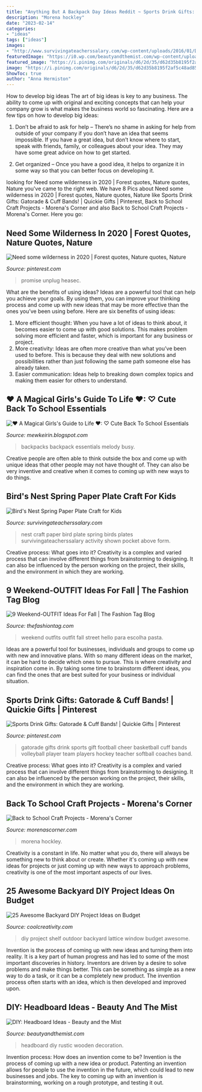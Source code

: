 ```yaml
---
title: "Anything But A Backpack Day Ideas Reddit ~ Sports Drink Gifts: Gatorade &amp; Cuff Bands!"
description: "Morena hockley"
date: "2023-02-14"
categories:
- "ideas"
tags: ["ideas"]
images:
- "http://www.survivingateacherssalary.com/wp-content/uploads/2016/01/DSC_02061-678x1024.jpg"
featuredImage: "https://i0.wp.com/beautyandthemist.com/wp-content/uploads/2017/04/diy-headboard.jpg?resize=564%2C752"
featured_image: "https://i.pinimg.com/originals/d6/2d/35/d62d35b8195f2af5c48ad8584fd15f22.jpg"
image: "https://i.pinimg.com/originals/d6/2d/35/d62d35b8195f2af5c48ad8584fd15f22.jpg"
ShowToc: true
author: "Anna Hermiston"
---
```



How to develop big ideas
The art of big ideas is key to any business. The ability to come up with original and exciting concepts that can help your company grow is what makes the business world so fascinating. Here are a few tips on how to develop big ideas:
1. Don’t be afraid to ask for help – There’s no shame in asking for help from outside of your company if you don’t have an idea that seems impossible. If you have a great idea, but don’t know where to start, speak with friends, family, or colleagues about your idea. They may have some great advice on how to get started.

2. Get organized – Once you have a good idea, it helps to organize it in some way so that you can better focus on developing it.

	

		
looking for Need some wilderness in 2020 | Forest quotes, Nature quotes, Nature you've came to the right web. We have 8 Pics about Need some wilderness in 2020 | Forest quotes, Nature quotes, Nature like Sports Drink Gifts: Gatorade &amp; Cuff Bands! | Quickie Gifts | Pinterest, Back to School Craft Projects - Morena&#039;s Corner and also Back to School Craft Projects - Morena&#039;s Corner. Here you go:
		
    
## Need Some Wilderness In 2020 | Forest Quotes, Nature Quotes, Nature

<img loading=lazy src="https://i.pinimg.com/originals/d6/2d/35/d62d35b8195f2af5c48ad8584fd15f22.jpg" onerror="this.onerror=null;this.src='https://tse4.mm.bing.net/th?id=OIP.V2LFKnZvgcoqFzRvuJ2heAHaM9&amp;pid=15.1';" alt="Need some wilderness in 2020 | Forest quotes, Nature quotes, Nature">

_Source: pinterest.com_

>promise unplug heasec. 

	

What are the benefits of using ideas?
Ideas are a powerful tool that can help you achieve your goals. By using them, you can improve your thinking process and come up with new ideas that may be more effective than the ones you’ve been using before. Here are six benefits of using ideas: 
1. More efficient thought: When you have a lot of ideas to think about, it becomes easier to come up with good solutions. This makes problem solving more efficient and faster, which is important for any business or project. 
2. More creativity: Ideas are often more creative than what you’ve been used to before. This is because they deal with new solutions and possibilities rather than just following the same path someone else has already taken. 
3. Easier communication: Ideas help to breaking down complex topics and making them easier for others to understand.

    
## ♥ A Magical Girls&#039;s Guide To Life ♥: ♡ Cute Back To School Essentials

<img loading=lazy src="http://4.bp.blogspot.com/-8etSC9ydYiY/UfqmdkTueLI/AAAAAAAAACU/7tNoIwGm2_A/s1600/45123-201301.a.zoom.jpg" onerror="this.onerror=null;this.src='https://tse2.mm.bing.net/th?id=OIP.K0TiFctZHdk1v3GLEzuwKgHaGY&amp;pid=15.1';" alt="♥ A Magical Girls&#039;s Guide to Life ♥: ♡ Cute Back To School Essentials">

_Source: mewkeirin.blogspot.com_

>backpacks backpack essentials melody busy. 

	

Creative people are often able to think outside the box and come up with unique ideas that other people may not have thought of. They can also be very inventive and creative when it comes to coming up with new ways to do things.

    
## Bird&#039;s Nest Spring Paper Plate Craft For Kids

<img loading=lazy src="http://www.survivingateacherssalary.com/wp-content/uploads/2016/01/DSC_02061-678x1024.jpg" onerror="this.onerror=null;this.src='https://tse1.mm.bing.net/th?id=OIP.DwY_F_VMlXldcHS69Y-m0wHaLL&amp;pid=15.1';" alt="Bird&#039;s Nest Spring Paper Plate Craft for Kids">

_Source: survivingateacherssalary.com_

>nest craft paper bird plate spring birds plates survivingateacherssalary activity shown pocket above form. 

	

Creative process: What goes into it?
Creativity is a complex and varied process that can involve different things from brainstorming to designing. It can also be influenced by the person working on the project, their skills, and the environment in which they are working.

    
## 9 Weekend-OUTFIT Ideas For Fall | The Fashion Tag Blog

<img loading=lazy src="https://thefashiontag.com/wp-content/uploads/2016/09/weekend-outfits-ideas-fall-31.jpg" onerror="this.onerror=null;this.src='https://tse4.mm.bing.net/th?id=OIP.iDuOujZszJN8G3aYecSJLwHaK3&amp;pid=15.1';" alt="9 Weekend-OUTFIT Ideas For Fall | The Fashion Tag Blog">

_Source: thefashiontag.com_

>weekend outfits outfit fall street hello para escolha pasta. 

	

Ideas are a powerful tool for businesses, individuals and groups to come up with new and innovative plans. With so many different ideas on the market, it can be hard to decide which ones to pursue. This is where creativity and inspiration come in. By taking some time to brainstorm different ideas, you can find the ones that are best suited for your business or individual situation.

    
## Sports Drink Gifts: Gatorade &amp; Cuff Bands! | Quickie Gifts | Pinterest

<img loading=lazy src="https://s-media-cache-ak0.pinimg.com/originals/0f/a9/ca/0fa9caefbeb46365e0a207d6e32f8402.jpg" onerror="this.onerror=null;this.src='https://tse4.mm.bing.net/th?id=OIP.zr_cryAa5SkfB00XTcrjswAAAA&amp;pid=15.1';" alt="Sports Drink Gifts: Gatorade &amp; Cuff Bands! | Quickie Gifts | Pinterest">

_Source: pinterest.com_

>gatorade gifts drink sports gift football cheer basketball cuff bands volleyball player team players hockey teacher softball coaches band. 

	

Creative process: What goes into it?
Creativity is a complex and varied process that can involve different things from brainstorming to designing. It can also be influenced by the person working on the project, their skills, and the environment in which they are working.

    
## Back To School Craft Projects - Morena&#039;s Corner

<img loading=lazy src="https://www.morenascorner.com/wp-content/uploads/2015/07/cg-back-to-school-crafts1.jpg" onerror="this.onerror=null;this.src='https://tse3.mm.bing.net/th?id=OIP.OsTn9ResMpF-wYWnLxuM0wHaL_&amp;pid=15.1';" alt="Back to School Craft Projects - Morena&#039;s Corner">

_Source: morenascorner.com_

>morena hockley. 

	

Creativity is a constant in life. No matter what you do, there will always be something new to think about or create. Whether it's coming up with new ideas for projects or just coming up with new ways to approach problems, creativity is one of the most important aspects of our lives.

    
## 25 Awesome Backyard DIY Project Ideas On Budget

<img loading=lazy src="http://coolcreativity.com/wp-content/uploads/2016/06/3154847431_1403837974.jpg" onerror="this.onerror=null;this.src='https://tse2.mm.bing.net/th?id=OIP.GNE14XC7E3Gq1YaLQ0E7UAHaKG&amp;pid=15.1';" alt="25 Awesome Backyard DIY Project Ideas on Budget">

_Source: coolcreativity.com_

>diy project shelf outdoor backyard lattice window budget awesome. 

	

Invention is the process of coming up with new ideas and turning them into reality. It is a key part of human progress and has led to some of the most important discoveries in history. Inventors are driven by a desire to solve problems and make things better. This can be something as simple as a new way to do a task, or it can be a completely new product. The invention process often starts with an idea, which is then developed and improved upon.

    
## DIY: Headboard Ideas - Beauty And The Mist

<img loading=lazy src="https://i0.wp.com/beautyandthemist.com/wp-content/uploads/2017/04/diy-headboard.jpg?resize=564%2C752" onerror="this.onerror=null;this.src='https://tse2.mm.bing.net/th?id=OIP.Pj6oLCSg_alUy5K1a0EEogHaJ4&amp;pid=15.1';" alt="DIY: Headboard Ideas - Beauty and the Mist">

_Source: beautyandthemist.com_

>headboard diy rustic wooden decoration. 

	

Invention process: How does an invention come to be?
Invention is the process of coming up with a new idea or product. Patenting an invention allows for people to use the invention in the future, which could lead to new businesses and jobs. The key to coming up with an invention is brainstorming, working on a rough prototype, and testing it out.

